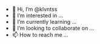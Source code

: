 - 👋 Hi, I’m @klvntss
- 👀 I’m interested in ...
- 🌱 I’m currently learning ...
- 💞️ I’m looking to collaborate on ...
- 📫 How to reach me ...

<!---
klvntss/klvntss is a ✨ special ✨ repository because its `README.md` (this file) appears on your GitHub profile.
You can click the Preview link to take a look at your changes.
--->

